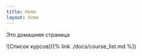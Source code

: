 ```yaml
---
title: Home
layout: home
---
```


Это домашняя страница

![Список курсов]({% link ./docs/course_list.md %})